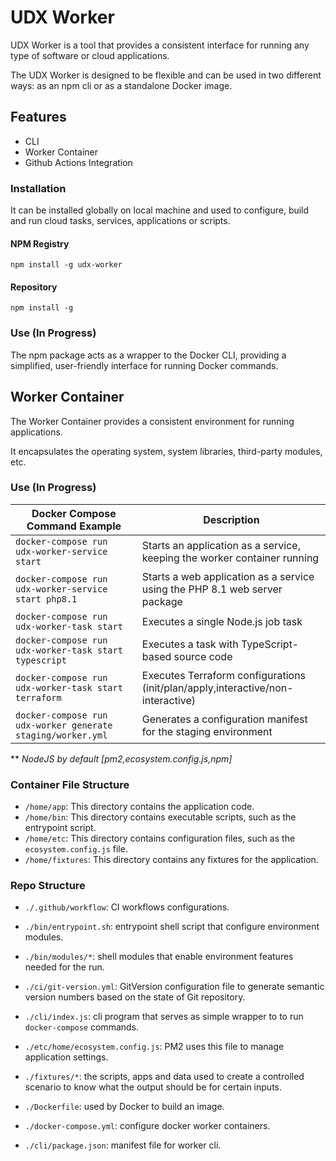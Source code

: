 # UDX Worker

UDX Worker is a tool that provides a consistent interface for running any type of software or cloud applications.

The UDX Worker is designed to be flexible and can be used in two different ways: as an npm cli or as a standalone Docker image.
<br />

## Features

- CLI
- Worker Container
- Github Actions Integration

### Installation

It can be installed globally on local machine and used to configure, build and run cloud tasks, services, applications or scripts.

#### NPM Registry

```
npm install -g udx-worker
```

#### Repository

```
npm install -g
```

### Use (In Progress)

The npm package acts as a wrapper to the Docker CLI, providing a simplified, user-friendly interface for running Docker commands.

## Worker Container

The Worker Container provides a consistent environment for running applications.

It encapsulates the operating system, system libraries, third-party modules, etc.

### Use (In Progress)

| Docker Compose Command Example                              | Description                                                                     |
| ----------------------------------------------------------- | ------------------------------------------------------------------------------- |
| `docker-compose run udx-worker-service start`               | Starts an application as a service, keeping the worker container running        |
| `docker-compose run udx-worker-service start php8.1`        | Starts a web application as a service using the PHP 8.1 web server package      |
| `docker-compose run udx-worker-task start`                  | Executes a single Node.js job task                                              |
| `docker-compose run udx-worker-task start typescript`       | Executes a task with TypeScript-based source code                               |
| `docker-compose run udx-worker-task start terraform`        | Executes Terraform configurations (init/plan/apply,interactive/non-interactive) |
| `docker-compose run udx-worker generate staging/worker.yml` | Generates a configuration manifest for the staging environment                  |

\*\* _NodeJS by default [pm2,ecosystem.config.js,npm]_

### Container File Structure

- `/home/app`: This directory contains the application code.
- `/home/bin`: This directory contains executable scripts, such as the entrypoint script.
- `/home/etc`: This directory contains configuration files, such as the `ecosystem.config.js` file.
- `/home/fixtures`: This directory contains any fixtures for the application.
  <br />

### Repo Structure

- `./.github/workflow`: CI workflows configurations.

- `./bin/entrypoint.sh`: entrypoint shell script that configure environment modules.
- `./bin/modules/*`: shell modules that enable environment features needed for the run.

- `./ci/git-version.yml`: GitVersion configuration file to generate semantic version numbers based on the state of Git repository.

- `./cli/index.js`: cli program that serves as simple wrapper to to run `docker-compose` commands.

- `./etc/home/ecosystem.config.js`: PM2 uses this file to manage application settings.

- `./fixtures/*`: the scripts, apps and data used to create a controlled scenario to know what the output should be for certain inputs.

- `./Dockerfile`: used by Docker to build an image.
- `./docker-compose.yml`: configure docker worker containers.
- `./cli/package.json`: manifest file for worker cli.
